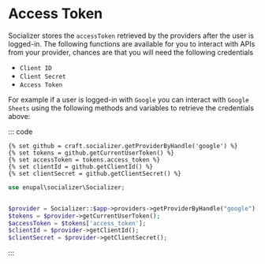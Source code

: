 # Access Token

Socializer stores the `accessToken` retrieved by the providers after the user is logged-in. The following functions are
available for you to interact with APIs from your provider, chances are that you will need the following credentials

* `Client ID`
* `Client Secret`
* `Access Token`

For example if a user is logged-in with `Google` you can interact with `Google Sheets` using the following methods and 
variables to retrieve the credentials above:

::: code

```twig
{% set github = craft.socializer.getProviderByHandle('google') %}
{% set tokens = github.getCurrentUserToken() %}
{% set accessToken = tokens.access_token %}
{% set clientId = github.getClientId() %}
{% set clientSecret = github.getClientSecret() %}
```

```php
use enupal\socializer\Socializer;


$provider = Socializer::$app->providers->getProviderByHandle("google");
$tokens = $provider->getCurrentUserToken();
$accessToken = $tokens['access_token'];
$clientId = $provider->getClientId();
$clientSecret = $provider->getClientSecret();
```
:::